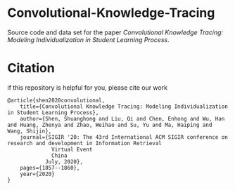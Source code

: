# Convolutional-Knowledge-Tracing
Source code and data set for the paper *Convolutional Knowledge Tracing: Modeling Individualization in Student Learning Process*.

# Citation
if this repository is helpful for you, please cite our work

```
@article{shen2020convolutional,
	title={Convolutional Knowledge Tracing: Modeling Individualization in Student Learning Process},
	author={Shen, Shuanghong and Liu, Qi and Chen, Enhong and Wu, Han and Huang, Zhenya and Zhao, Weihao and Su, Yu and Ma, Haiping and Wang, Shijin},
	journal={SIGIR '20: The 43rd International ACM SIGIR conference on research and development in Information Retrieval
		      Virtual Event
		      China
		    July, 2020},
	pages={1857--1860},
	year={2020}
}

```
